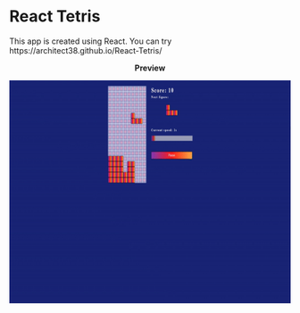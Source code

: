 <h1>React Tetris</h1>
<p>This app is created using React. You can try https://architect38.github.io/React-Tetris/ <p/>
<p align="center"><b>Preview</b></p>
<p align="center"><img src="https://raw.githubusercontent.com/Architect38/React-Tetris/master/public/preview.gif" height="400px"/></p>
